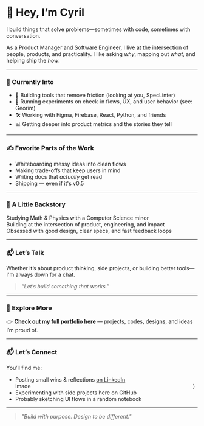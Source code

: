 # 👋 Hey, I’m Cyril

I build things that solve problems—sometimes with code, sometimes with conversation.

As a Product Manager and Software Engineer, I live at the intersection of people, products, and practicality. I like asking *why*, mapping out *what*, and helping ship the *how*.

---

### 🧩 Currently Into

- 🧪 Building tools that remove friction (looking at you, SpecLinter)
- 📍 Running experiments on check-in flows, UX, and user behavior (see: Georim)
- 🛠️ Working with Figma, Firebase, React, Python, and friends
- 📊 Getting deeper into product metrics and the stories they tell

---

### ✍️ Favorite Parts of the Work

- Whiteboarding messy ideas into clean flows
- Making trade-offs that keep users in mind
- Writing docs that *actually* get read
- Shipping — even if it's v0.5

---

### 🎒 A Little Backstory

Studying Math & Physics with a Computer Science minor  
Building at the intersection of product, engineering, and impact  
Obsessed with good design, clear specs, and fast feedback loops

---

### 📬 Let’s Talk

Whether it’s about product thinking, side projects, or building better tools—I'm always down for a chat.

> *“Let’s build something that works.”*

---

### 🧭 Explore More

👉 **[Check out my full portfolio here]([https://your-portfolio-link.com](https://brassy-domain-cd7.notion.site/Meet-Cyril-The-PM-23a4518faa4f8066bbbac14826ee0fc0))** — projects, codes, designs, and ideas I’m proud of.

---

### 📬 Let’s Connect

You’ll find me:
- Posting small wins & reflections [on LinkedIn](https://www.linkedin.com/in/cyril-kups)<img width="468" height="14" alt="image" src="https://github.com/user-attachments/assets/dff2ebf6-054c-4967-bfb9-6a9e58657960" />)
- Experimenting with side projects here on GitHub
- Probably sketching UI flows in a random notebook

---

> *"Build with purpose. Design to be different."*
